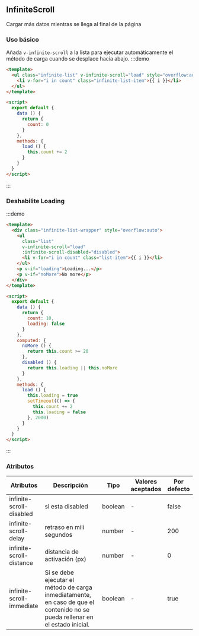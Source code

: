## InfiniteScroll

Cargar más datos mientras se llega al final de la página

### Uso básico
Añada `v-infinite-scroll` a la lista para ejecutar automáticamente el método de carga cuando se desplace hacia abajo.
:::demo

```html
<template>
  <ul class="infinite-list" v-infinite-scroll="load" style="overflow:auto">
    <li v-for="i in count" class="infinite-list-item">{{ i }}</li>
  </ul>
</template>

<script>
  export default {
    data () {
      return {
        count: 0
      }
    },
    methods: {
      load () {
        this.count += 2
      }
    }
  }
</script>
```
:::

### Deshabilite Loading

:::demo
```html
<template>
  <div class="infinite-list-wrapper" style="overflow:auto">
    <ul
      class="list"
      v-infinite-scroll="load"
      :infinite-scroll-disabled="disabled">
      <li v-for="i in count" class="list-item">{{ i }}</li>
    </ul>
    <p v-if="loading">Loading...</p>
    <p v-if="noMore">No more</p>
  </div>
</template>

<script>
  export default {
    data () {
      return {
        count: 10,
        loading: false
      }
    },
    computed: {
      noMore () {
        return this.count >= 20
      },
      disabled () {
        return this.loading || this.noMore
      }
    },
    methods: {
      load () {
        this.loading = true
        setTimeout(() => {
          this.count += 2
          this.loading = false
        }, 2000)
      }
    }
  }
</script>
```
:::


### Atributos

| Atributos | Descripción | Tipo | Valores aceptados | Por defecto |
| -------------- | ------------------------------ | --------- | ------------------------------------ | ------- |
| infinite-scroll-disabled | si esta disabled | boolean      | - |false |
| infinite-scroll-delay   | retraso en mili segundos | number       |   - |200   |
| infinite-scroll-distance| distancia de activación (px) | number   |- |0 |
| infinite-scroll-immediate |Si se debe ejecutar el método de carga inmediatamente, en caso de que el contenido no se pueda rellenar en el estado inicial. | boolean | - |true |

